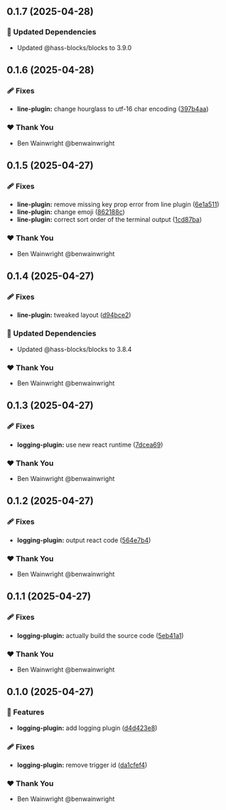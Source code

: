 ## 0.1.7 (2025-04-28)

### 🧱 Updated Dependencies

- Updated @hass-blocks/blocks to 3.9.0

## 0.1.6 (2025-04-28)

### 🩹 Fixes

- **line-plugin:** change hourglass to utf-16 char encoding ([397b4aa](https://github.com/benwainwright/hass-blocks/commit/397b4aa))

### ❤️ Thank You

- Ben Wainwright @benwainwright

## 0.1.5 (2025-04-27)

### 🩹 Fixes

- **line-plugin:** remove missing key prop error from line plugin ([6e1a511](https://github.com/benwainwright/hass-blocks/commit/6e1a511))
- **line-plugin:** change emoji ([862188c](https://github.com/benwainwright/hass-blocks/commit/862188c))
- **line-plugin:** correct sort order of the terminal output ([1cd87ba](https://github.com/benwainwright/hass-blocks/commit/1cd87ba))

### ❤️ Thank You

- Ben Wainwright @benwainwright

## 0.1.4 (2025-04-27)

### 🩹 Fixes

- **line-plugin:** tweaked layout ([d94bce2](https://github.com/benwainwright/hass-blocks/commit/d94bce2))

### 🧱 Updated Dependencies

- Updated @hass-blocks/blocks to 3.8.4

### ❤️ Thank You

- Ben Wainwright @benwainwright

## 0.1.3 (2025-04-27)

### 🩹 Fixes

- **logging-plugin:** use new react runtime ([7dcea69](https://github.com/benwainwright/hass-blocks/commit/7dcea69))

### ❤️ Thank You

- Ben Wainwright @benwainwright

## 0.1.2 (2025-04-27)

### 🩹 Fixes

- **logging-plugin:** output react code ([564e7b4](https://github.com/benwainwright/hass-blocks/commit/564e7b4))

### ❤️ Thank You

- Ben Wainwright @benwainwright

## 0.1.1 (2025-04-27)

### 🩹 Fixes

- **logging-plugin:** actually build the source code ([5eb41a1](https://github.com/benwainwright/hass-blocks/commit/5eb41a1))

### ❤️ Thank You

- Ben Wainwright @benwainwright

## 0.1.0 (2025-04-27)

### 🚀 Features

- **logging-plugin:** add logging plugin ([d4d423e8](https://github.com/benwainwright/hass-blocks/commit/d4d423e8))

### 🩹 Fixes

- **logging-plugin:** remove trigger id ([da1cfef4](https://github.com/benwainwright/hass-blocks/commit/da1cfef4))

### ❤️ Thank You

- Ben Wainwright @benwainwright
